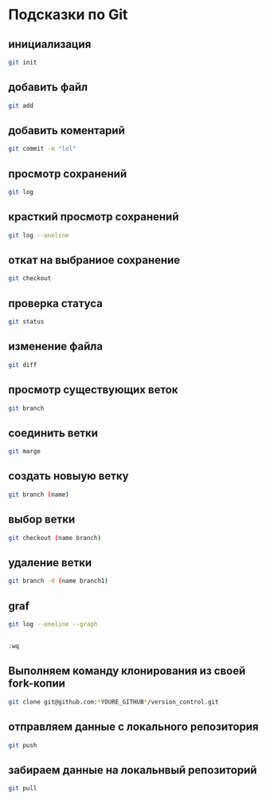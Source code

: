 # Подсказки по Git

## инициализация
``````sh
git init
``````

## добавить файл
``````sh 
git add 
``````

## добавить коментарий 
``````sh
git commit -m "lol"
``````

## просмотр сохранений 
``````sh
git log
 ``````

 ## красткий просмотр сохранений 
 ``````sh
git log --oneline
``````

## откат на выбраниое сохранение 
``````sh
git checkout
``````

## проверка статуса
```sh
git status
```

## изменение файла
```sh
git diff
```

## просмотр существующих веток


```sh
git branch
```

## соединить ветки 

```sh
git marge 
```

## создать новыую ветку

```sh
git branch (name)
```

## выбор ветки

```sh
git checkout (name branch)
```
 
## удаление ветки

```sh
git branch -d (name branch1)
```

## graf

```sh
git log --oneline --graph
```

## 

```sh
:wq
```

## Выполняем команду клонирования из своей fork-копии
```sh
git clone git@github.com:*YOURE_GITHUB*/version_control.git
```
## отправляем данные с локального репозитория 

```sh
git push 
```
## забираем данные на локальнвый репозиторий

```sh
git pull
```